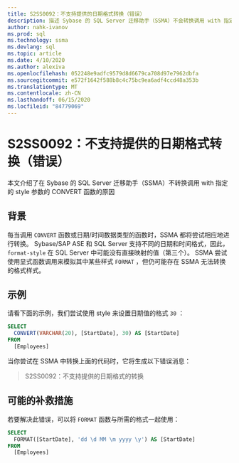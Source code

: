 ```yaml
---
title: S2SS0092：不支持提供的日期格式转换（错误）
description: 描述 Sybase 的 SQL Server 迁移助手（SSMA）不会转换调用 with 指定的样式参数的 CONVERT 函数的原因。
author: nahk-ivanov
ms.prod: sql
ms.technology: ssma
ms.devlang: sql
ms.topic: article
ms.date: 4/10/2020
ms.author: alexiva
ms.openlocfilehash: 052248e9adfc9579d8d6679ca708d97e7962dbfa
ms.sourcegitcommit: e572f1642f588b8c4c75bc9ea6adf4ccd48a353b
ms.translationtype: MT
ms.contentlocale: zh-CN
ms.lasthandoff: 06/15/2020
ms.locfileid: "84779069"
---
```

# <a name="s2ss0092-the-conversion-for-provided-date-format-is-not-supported-error"></a>S2SS0092：不支持提供的日期格式转换（错误）

本文介绍了在 Sybase 的 SQL Server 迁移助手（SSMA）不转换调用 with 指定的 style 参数的 CONVERT 函数的原因

## <a name="background"></a>背景

每当调用 `CONVERT` 函数或日期/时间数据类型的函数时，SSMA 都将尝试相应地进行转换。 Sybase/SAP ASE 和 SQL Server 支持不同的日期和时间格式，因此， `format-style` 在 SQL Server 中可能没有直接映射的值（第三个）。 SSMA 尝试使用显式函数调用来模拟其中某些样式 `FORMAT` ，但仍可能存在 SSMA 无法转换的格式样式。

## <a name="example"></a>示例

请看下面的示例，我们尝试使用 style 来设置日期值的格式 `30` ：

```sql
SELECT
  CONVERT(VARCHAR(20), [StartDate], 30) AS [StartDate]
FROM
  [Employees]
```

当你尝试在 SSMA 中转换上面的代码时，它将生成以下错误消息：

> S2SS0092：不支持提供的日期格式的转换

## <a name="possible-remedies"></a>可能的补救措施

若要解决此错误，可以将 `FORMAT` 函数与所需的格式一起使用：

```sql
SELECT
  FORMAT([StartDate], 'dd \d MM \m yyyy \y') AS [StartDate]
FROM
  [Employees]
```
